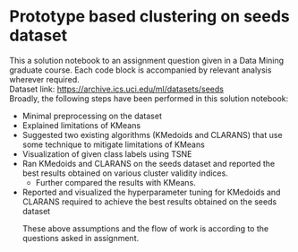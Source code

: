 # Prototype based clustering on seeds dataset
This a solution notebook to an assignment question given in a Data Mining graduate course. Each code block is accompanied by relevant analysis wherever required. </br>
Dataset link: https://archive.ics.uci.edu/ml/datasets/seeds </br>
Broadly, the following steps have been performed in this solution notebook:
<ul>
<li> Minimal preprocessing on the dataset </li>
<li> Explained limitations of KMeans </li>
<li>Suggested two existing algorithms (KMedoids and CLARANS) that use some technique to mitigate limitations of KMeans </li>
<li> Visualization of given class labels using TSNE</li>
<li> Ran KMedoids and CLARANS on the seeds dataset and reported the best results
obtained on various cluster validity indices.
<ul> <li> Further compared the results with KMeans.  </li></ul>
</li> 
<li>  Reported and visualized the hyperparameter tuning for KMedoids and CLARANS required
to achieve the best results obtained on the seeds dataset </li>

These above assumptions and the flow of work is according to the questions asked in assignment.
